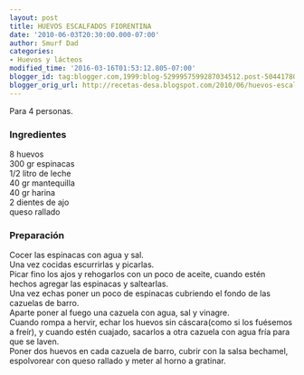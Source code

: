 ```yaml
---
layout: post
title: HUEVOS ESCALFADOS FIORENTINA
date: '2010-06-03T20:30:00.000-07:00'
author: Smurf Dad
categories:
- Huevos y lácteos
modified_time: '2016-03-16T01:53:12.805-07:00'
blogger_id: tag:blogger.com,1999:blog-5299957599287034512.post-5044178057690046259
blogger_orig_url: http://recetas-desa.blogspot.com/2010/06/huevos-escalfados-fiorentina.html
---
```


Para 4 personas.<br><h3>Ingredientes</h3><p>8 huevos<br/>300 gr espinacas<br/>1/2 litro de leche<br/>40 gr mantequilla<br/>40 gr harina<br/>2 dientes de ajo<br/>queso rallado<br/></p><h3>Preparaci&oacute;n</h3><p>Cocer las espinacas con agua y sal.<br/>Una vez cocidas escurrirlas y picarlas.<br/>Picar fino los ajos y rehogarlos con un poco de aceite, cuando est&eacute;n hechos agregar las espinacas y saltearlas.<br/>Una vez echas poner un poco de espinacas cubriendo el fondo de las cazuelas de barro.<br/>Aparte poner al fuego una cazuela con agua, sal y vinagre.<br/>Cuando rompa a hervir, echar los huevos sin c&aacute;scara(como si los fu&eacute;semos a fre&iacute;r), y cuando est&eacute;n cuajado, sacarlos a otra cazuela con agua fr&iacute;a para que se laven.<br/>Poner dos huevos en cada cazuela de barro, cubrir con la salsa bechamel, espolvorear con queso rallado y meter al horno a gratinar.<br/></p>